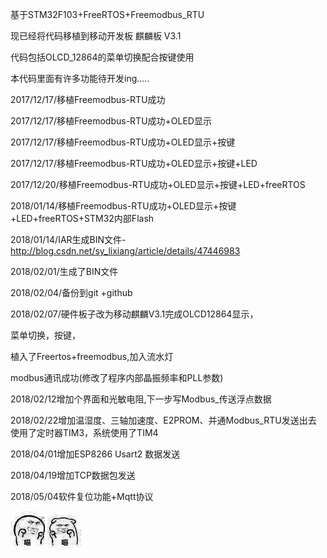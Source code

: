 基于STM32F103+FreeRTOS+Freemodbus_RTU

现已经将代码移植到移动开发板 麒麟板 V3.1

代码包括OLCD_12864的菜单切换配合按键使用

本代码里面有许多功能待开发ing.....

2017/12/17/移植Freemodbus-RTU成功

2017/12/17/移植Freemodbus-RTU成功+OLED显示

2017/12/17/移植Freemodbus-RTU成功+OLED显示+按键

2017/12/17/移植Freemodbus-RTU成功+OLED显示+按键+LED

2017/12/20/移植Freemodbus-RTU成功+OLED显示+按键+LED+freeRTOS

2018/01/14/移植Freemodbus-RTU成功+OLED显示+按键+LED+freeRTOS+STM32内部Flash

2018/01/14/IAR生成BIN文件-http://blog.csdn.net/sy_lixiang/article/details/47446983

2018/02/01/生成了BIN文件

2018/02/04/备份到git +github

2018/02/07/硬件板子改为移动麒麟V3.1完成OLCD12864显示，

菜单切换，按键，

植入了Freertos+freemodbus,加入流水灯

modbus通讯成功(修改了程序内部晶振频率和PLL参数)

2018/02/12增加个界面和光敏电阻,下一步写Modbus_传送浮点数据

2018/02/22增加温湿度、三轴加速度、E2PROM、并通Modbus_RTU发送出去 使用了定时器TIM3，系统使用了TIM4

2018/04/01增加ESP8266 Usart2 数据发送

2018/04/19增加TCP数据包发送

2018/05/04软件复位功能+Mqtt协议

![Alt text](https://github.com/95Jack/FreeRTOS_FreeModbus-in-OneNET/raw/master/Unicorn-V1.0/my%20image/01.jpg)
![Alt text](https://github.com/95Jack/FreeRTOS_FreeModbus-in-OneNET/raw/master/Unicorn-V1.0/my%20image/02.jpg)

